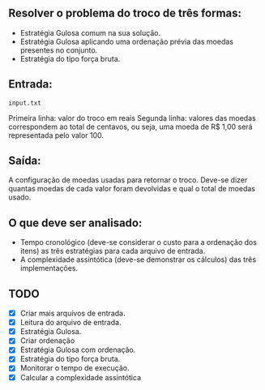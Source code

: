 ## Resolver o problema do troco de três formas:

- Estratégia Gulosa comum na sua solução.
- Estratégia Gulosa aplicando uma ordenação prévia das moedas presentes no conjunto.
- Estratégia do tipo força bruta.

## Entrada:

`input.txt`

Primeira linha: valor do troco em reais
Segunda linha: valores das moedas correspondem ao total de centavos, ou seja, uma moeda de R$ 1,00 será representada pelo valor 100.

## Saída:

A configuração de moedas usadas para retornar o troco. Deve-se dizer quantas moedas de cada valor foram devolvidas e qual o total de moedas usado.

## O que deve ser analisado:

- Tempo cronológico (deve-se considerar o custo para a ordenação dos itens) as três estratégias para cada arquivo de entrada.
- A complexidade assintótica (deve-se demonstrar os cálculos) das três implementações.

## TODO

- [x] Criar mais arquivos de entrada.
- [x] Leitura do arquivo de entrada.
- [x] Estratégia Gulosa.
- [x] Criar ordenação
- [x] Estratégia Gulosa com ordenação.
- [x] Estratégia do tipo força bruta.
- [x] Monitorar o tempo de execução.
- [x] Calcular a complexidade assintótica
